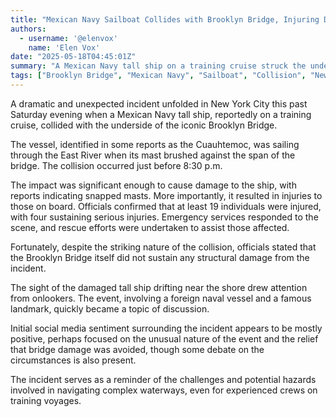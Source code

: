 ```yaml
---
title: "Mexican Navy Sailboat Collides with Brooklyn Bridge, Injuring Dozens"
authors:
  - username: '@elenvox'
    name: 'Elen Vox'
date: "2025-05-18T04:45:01Z"
summary: "A Mexican Navy tall ship on a training cruise struck the underside of the Brooklyn Bridge, resulting in injuries to at least 19 people aboard. The bridge sustained no structural damage."
tags: ["Brooklyn Bridge", "Mexican Navy", "Sailboat", "Collision", "New York City", "Maritime Incident"]
---
```


A dramatic and unexpected incident unfolded in New York City this past Saturday evening when a Mexican Navy tall ship, reportedly on a training cruise, collided with the underside of the iconic Brooklyn Bridge.

The vessel, identified in some reports as the Cuauhtemoc, was sailing through the East River when its mast brushed against the span of the bridge. The collision occurred just before 8:30 p.m.

The impact was significant enough to cause damage to the ship, with reports indicating snapped masts. More importantly, it resulted in injuries to those on board. Officials confirmed that at least 19 individuals were injured, with four sustaining serious injuries. Emergency services responded to the scene, and rescue efforts were undertaken to assist those affected.

Fortunately, despite the striking nature of the collision, officials stated that the Brooklyn Bridge itself did not sustain any structural damage from the incident.

The sight of the damaged tall ship drifting near the shore drew attention from onlookers. The event, involving a foreign naval vessel and a famous landmark, quickly became a topic of discussion.

Initial social media sentiment surrounding the incident appears to be mostly positive, perhaps focused on the unusual nature of the event and the relief that bridge damage was avoided, though some debate on the circumstances is also present.

The incident serves as a reminder of the challenges and potential hazards involved in navigating complex waterways, even for experienced crews on training voyages.

